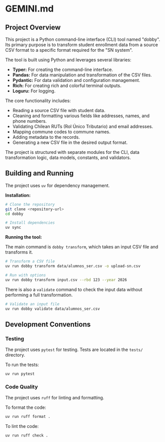 # GEMINI.md

## Project Overview

This project is a Python command-line interface (CLI) tool named "dobby". Its primary purpose is to transform student enrollment data from a source CSV format to a specific format required for the "SN system".

The tool is built using Python and leverages several libraries:
-   **Typer:** For creating the command-line interface.
-   **Pandas:** For data manipulation and transformation of the CSV files.
-   **Pydantic:** For data validation and configuration management.
-   **Rich:** For creating rich and colorful terminal outputs.
-   **Loguru:** For logging.

The core functionality includes:
-   Reading a source CSV file with student data.
-   Cleaning and formatting various fields like addresses, names, and phone numbers.
-   Validating Chilean RUTs (Rol Único Tributario) and email addresses.
-   Mapping commune codes to commune names.
-   Adding metadata to the records.
-   Generating a new CSV file in the desired output format.

The project is structured with separate modules for the CLI, data transformation logic, data models, constants, and validators.

## Building and Running

The project uses `uv` for dependency management.

**Installation:**

```bash
# Clone the repository
git clone <repository-url>
cd dobby

# Install dependencies
uv sync
```

**Running the tool:**

The main command is `dobby transform`, which takes an input CSV file and transforms it.

```bash
# Transform a CSV file
uv run dobby transform data/alumnos_ser.csv -o upload-sn.csv

# Run with options
uv run dobby transform input.csv --rbd 123 --year 2026
```

There is also a `validate` command to check the input data without performing a full transformation.

```bash
# Validate an input file
uv run dobby validate data/alumnos_ser.csv
```

## Development Conventions

### Testing

The project uses `pytest` for testing. Tests are located in the `tests/` directory.

To run the tests:

```bash
uv run pytest
```

### Code Quality

The project uses `ruff` for linting and formatting.

To format the code:

```bash
uv run ruff format .
```

To lint the code:

```bash
uv run ruff check .
```

